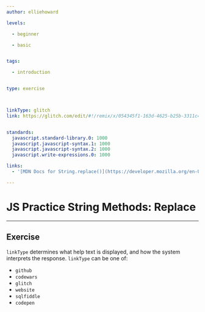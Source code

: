 ```yaml
---
author: elliehoward

levels:

  - beginner

  - basic


tags:

  - introduction


type: exercise



linkType: glitch
link: https://glitch.com/edit/#!/remix/x/054345f1-163d-4625-b25b-3311c4ab35c9


standards:
  javascript.standard-library.0: 1000
  javascript.javascript-syntax.1: 1000
  javascript.javascript-syntax.2: 1000
  javascript.write-expressions.0: 1000

links:
  - '[MDN Docs for String.replace()](https://developer.mozilla.org/en-US/docs/Web/JavaScript/Reference/Global_Objects/String/replace){documentation}'

---
```

# JS Practice String Methods: Replace
---
## Exercise


`linkType` determines what help text is displayed, and how the system interprets the response. `linkType` can be one of:
- `github`
- `codewars`
- `glitch`
- `website`
- `sqlfiddle`
- `codepen`
